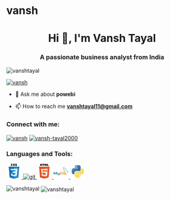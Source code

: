 # vansh
<h1 align="center">Hi 👋, I'm Vansh Tayal</h1>
<h3 align="center">A passionate business analyst from India</h3>

<p align="left"> <img src="https://komarev.com/ghpvc/?username=vanshtayal&label=Profile%20views&color=0e75b6&style=flat" alt="vanshtayal" /> </p>

<p align="left"> <a href="https://twitter.com/vansh" target="blank"><img src="https://img.shields.io/twitter/follow/vansh?logo=twitter&style=for-the-badge" alt="vansh" /></a> </p>

- 💬 Ask me about **powebi**

- 📫 How to reach me **vanshtayal11@gmail.com**

<h3 align="left">Connect with me:</h3>
<p align="left">
<a href="https://twitter.com/vansh" target="blank"><img align="center" src="https://raw.githubusercontent.com/rahuldkjain/github-profile-readme-generator/master/src/images/icons/Social/twitter.svg" alt="vansh" height="30" width="40" /></a>
<a href="https://linkedin.com/in/vansh-tayal2000" target="blank"><img align="center" src="https://raw.githubusercontent.com/rahuldkjain/github-profile-readme-generator/master/src/images/icons/Social/linked-in-alt.svg" alt="vansh-tayal2000" height="30" width="40" /></a>
</p>

<h3 align="left">Languages and Tools:</h3>
<p align="left"> <a href="https://www.w3schools.com/css/" target="_blank" rel="noreferrer"> <img src="https://raw.githubusercontent.com/devicons/devicon/master/icons/css3/css3-original-wordmark.svg" alt="css3" width="40" height="40"/> </a> <a href="https://git-scm.com/" target="_blank" rel="noreferrer"> <img src="https://www.vectorlogo.zone/logos/git-scm/git-scm-icon.svg" alt="git" width="40" height="40"/> </a> <a href="https://www.w3.org/html/" target="_blank" rel="noreferrer"> <img src="https://raw.githubusercontent.com/devicons/devicon/master/icons/html5/html5-original-wordmark.svg" alt="html5" width="40" height="40"/> </a> <a href="https://www.mysql.com/" target="_blank" rel="noreferrer"> <img src="https://raw.githubusercontent.com/devicons/devicon/master/icons/mysql/mysql-original-wordmark.svg" alt="mysql" width="40" height="40"/> </a> <a href="https://www.python.org" target="_blank" rel="noreferrer"> <img src="https://raw.githubusercontent.com/devicons/devicon/master/icons/python/python-original.svg" alt="python" width="40" height="40"/> </a> </p>

<p><img align="left" src="https://github-readme-stats.vercel.app/api/top-langs?username=vanshtayal&show_icons=true&locale=en&layout=compact" alt="vanshtayal" /></p>

<p>&nbsp;<img align="center" src="https://github-readme-stats.vercel.app/api?username=vanshtayal&show_icons=true&locale=en" alt="vanshtayal" /></p>

